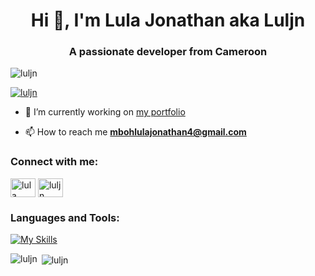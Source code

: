 <h1 align="center">
    Hi 👋, I'm Lula Jonathan aka Luljn
</h1>
<h3 align="center">
    A passionate developer from Cameroon
</h3>

<p align="left"> 
    <img src="https://komarev.com/ghpvc/?username=luljn&label=Profile%20views&color=0e75b6&style=flat" alt="luljn" /> 
</p>

<p align="left"> 
    <a href="https://github.com/ryo-ma/github-profile-trophy"><img src="https://github-profile-trophy.vercel.app/?username=luljn" alt="luljn" /></a> 
</p>

- 🔭 I’m currently working on <a href="https://github.com/luljn/porfolio-luljn" target="_blank">my portfolio</a>

- 📫 How to reach me **mbohlulajonathan4@gmail.com**

<h3 align="left">Connect with me:</h3>
<p align="left">
    <a href="https://linkedin.com/in/lula jonathan mbeck mboh" target="blank"><img align="center" src="https://raw.githubusercontent.com/rahuldkjain/github-profile-readme-generator/master/src/images/icons/Social/linked-in-alt.svg" alt="lula jonathan mbeck mboh" height="30" width="40" /></a>
    <a href="https://stackoverflow.com/users/luljn" target="blank"><img align="center" src="https://raw.githubusercontent.com/rahuldkjain/github-profile-readme-generator/master/src/images/icons/Social/stack-overflow.svg" alt="luljn" height="30" width="40" /></a>
</p>

<h3 align="left">Languages and Tools:</h3>

[![My Skills](https://skillicons.dev/icons?i=androidstudio,angular,arduino,bash,bootstrap,c,cs,cpp,cmake,css,dart,debian,django,docker,dotnet,eclipse,express,flask,flutter,git,github,githubactions,gmail,gradle,html,java,js,jquery,linux,md,maven,mongodb,mysql,nodejs,npm,php,postgres,postman,powershell,py,qt,react,regex,rider,sass,sqlite,symfony,ts,ubuntu,visualstudio,vscode,windows&perline=20)](https://skillicons.dev)

<p>
    <img align="left" src="https://github-readme-stats.vercel.app/api/top-langs?username=luljn&show_icons=true&locale=en&layout=compact" alt="luljn" />
</p>

<p>&nbsp;<img align="center" src="https://github-readme-stats.vercel.app/api?username=luljn&show_icons=true&locale=en" alt="luljn" /></p>